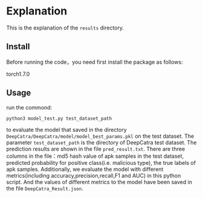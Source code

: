 # Explanation

This is the explanation of the `results` directory.

## Install
Before running the code，you need first install the package as follows:

torch1.7.0

## Usage

run the commond:
```
python3 model_test.py test_dataset_path
```
to evaluate the model that saved in the directory `DeepCatra/DeepCatra/model/model_best_params.pkl` on the test dataset. The parameter `test_dataset_path` is the directory of DeepCatra test dataset. The prediction results are shown in the file `pred_result.txt`. There are three columns in the file：md5 hash value of apk samples in the test dataset, predicted probability for positive class(i.e. malicious type), the true labels of apk samples. Additionally, we evaluate the model with different metrics(including accuracy,precision,recall,F1 and AUC) in this python script. And the values of different metrics to the model have been saved in the file `DeepCatra_Result.json`.
